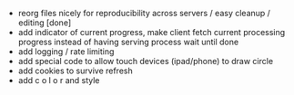 - reorg files nicely for reproducibility across servers / easy cleanup / editing [done]
- add indicator of current progress, make client fetch current processing progress instead of having serving process wait until done
- add logging / rate limiting
- add special code to allow touch devices (ipad/phone) to draw circle
- add cookies to survive refresh
- add c o l o r and style
